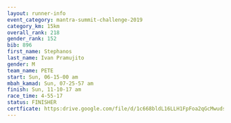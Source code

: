 ```yaml
---
layout: runner-info 
event_category: mantra-summit-challenge-2019 
category_km: 15km 
overall_rank: 218
gender_rank: 152
bib: 896
first_name: Stephanos
last_name: Ivan Pramujito
gender: M
team_name: PETE
start: Sun, 06-15-00 am
mbah_kamad: Sun, 07-25-57 am
finish: Sun, 11-10-17 am
race_time: 4-55-17
status: FINISHER
certficate: https:drive.google.com/file/d/1c668bldL16LLH1FpFoa2qGcMwudsWR4J/view?usp=sharing
---
```

